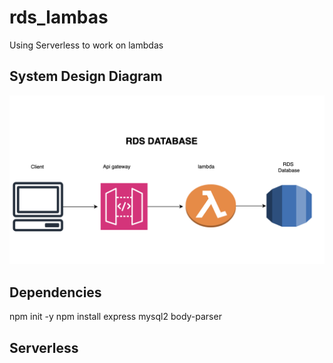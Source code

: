 # rds_lambas
Using Serverless to work on lambdas

## System Design Diagram
<img src="/src/RDS_DATABASE.png">

## Dependencies
npm init -y
npm install express mysql2 body-parser

## Serverless
